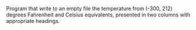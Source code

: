 Program that write to an empty file the temperature from (-300, 212) degrees Fahrenheit and Celsius equivalents, presented in two columns with appropriate headings.
